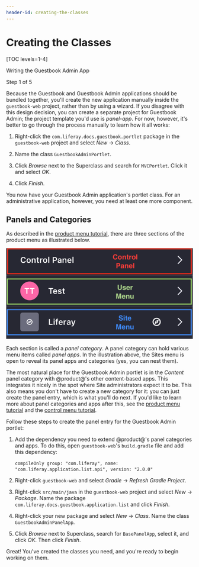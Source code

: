 ```yaml
---
header-id: creating-the-classes
---
```


# Creating the Classes

[TOC levels=1-4]

<div class="learn-path-step row">
    <p id="stepTitle">Writing the Guestbook Admin App</p><p>Step 1 of 5</p>
</div>

Because the Guestbook and Guestbook Admin applications should be bundled
together, you'll create the new application manually inside the `guestbook-web`
project, rather than by using a wizard. If you disagree with this design
decision, you can create a separate project for Guestbook Admin; the project 
template you'd use is *panel-app*. For now, however, it's better to go through 
the process manually to learn how it all works: 

1.  Right-click the `com.liferay.docs.guestbook.portlet` package in the
    `guestbook-web` project and select *New* &rarr; *Class*. 

2.  Name the class `GuestbookAdminPortlet`. 

3.  Click *Browse* next to the Superclass and search for `MVCPortlet`. Click it
    and select *OK*. 

4.  Click *Finish*. 

You now have your Guestbook Admin application's portlet class. For an 
administrative application, however, you need at least one more component. 

## Panels and Categories

As described in the 
[product menu tutorial](/docs/7-1/tutorials/-/knowledge_base/t/customizing-the-product-menu), 
there are three sections of the product menu as illustrated below. 

![Figure 1: The product menu is split into three sections: the Control Panel, the User menu, and the Sites menu.](../../../images/product-menu-parts.png)

Each section is called a *panel category*. A panel category can hold various 
menu items called *panel apps*. In the illustration above, the Sites menu is 
open to reveal its panel apps and categories (yes, you can nest them). 

The most natural place for the Guestbook Admin portlet is in the *Content* panel 
category with @product@'s other content-based apps. This integrates it nicely in 
the spot where Site administrators expect it to be. This also means you don't 
have to create a new category for it: you can just create the panel entry, which 
is what you'll do next. If you'd like to learn more about panel categories and 
apps after this, see the 
[product menu tutorial](/docs/7-1/tutorials/-/knowledge_base/t/customizing-the-product-menu)
and the 
[control menu tutorial](/docs/7-1/tutorials/-/knowledge_base/t/customizing-the-control-menu).

Follow these steps to create the panel entry for the Guestbook Admin portlet: 

1.  Add the dependency you need to extend @product@'s panel categories and apps. 
    To do this, open `guestbook-web`'s `build.gradle` file and add this 
    dependency: 

        compileOnly group: "com.liferay", name: "com.liferay.application.list.api", version: "2.0.0"

2.  Right-click `guestbook-web` and select *Gradle* &rarr; *Refresh Gradle 
    Project*. 

3.  Right-click `src/main/java` in the `guestbook-web` project and select *New* 
    &rarr; *Package*. Name the package 
    `com.liferay.docs.guestbook.application.list` and click *Finish*. 

4.  Right-click your new package and select *New* &rarr; *Class*. Name the class 
    `GuestbookAdminPanelApp`.
 
5.  Click *Browse* next to Superclass, search for 
    `BasePanelApp`, select it, and click *OK*. Then click *Finish*. 

Great! You've created the classes you need, and you're ready to begin working on
them. 
